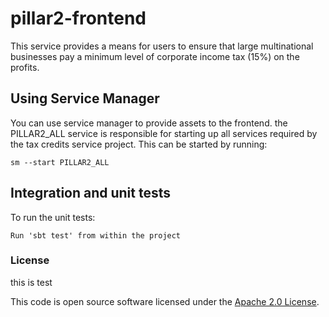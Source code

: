 
# pillar2-frontend

This service provides a means for users to ensure that large multinational businesses pay a minimum
level of corporate income tax (15%) on the profits.

## Using Service Manager

You can use service manager to provide assets to the frontend. the PILLAR2_ALL service is responsible for starting up all services required by the tax credits service project.
This can be started by running:

    sm --start PILLAR2_ALL

## Integration and unit tests

To run the unit tests:

    Run 'sbt test' from within the project

### License

this is test

This code is open source software licensed under the [Apache 2.0 License]("http://www.apache.org/licenses/LICENSE-2.0.html").